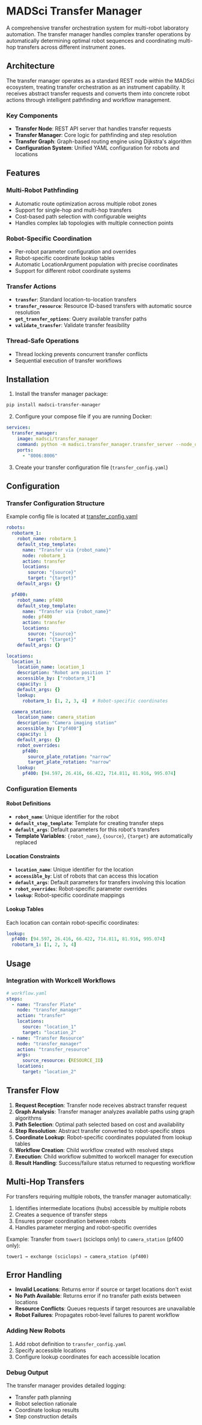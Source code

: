 # MADSci Transfer Manager

A comprehensive transfer orchestration system for multi-robot laboratory automation. The transfer manager handles complex transfer operations by automatically determining optimal robot sequences and coordinating multi-hop transfers across different instrument zones.

## Architecture

The transfer manager operates as a standard REST node within the MADSci ecosystem, treating transfer orchestration as an instrument capability. It receives abstract transfer requests and converts them into concrete robot actions through intelligent pathfinding and workflow management.

### Key Components

- **Transfer Node**: REST API server that handles transfer requests
- **Transfer Manager**: Core logic for pathfinding and step resolution
- **Transfer Graph**: Graph-based routing engine using Dijkstra's algorithm
- **Configuration System**: Unified YAML configuration for robots and locations

## Features

### Multi-Robot Pathfinding
- Automatic route optimization across multiple robot zones
- Support for single-hop and multi-hop transfers
- Cost-based path selection with configurable weights
- Handles complex lab topologies with multiple connection points

### Robot-Specific Coordination
- Per-robot parameter configuration and overrides
- Robot-specific coordinate lookup tables
- Automatic LocationArgument population with precise coordinates
- Support for different robot coordinate systems

### Transfer Actions
- **`transfer`**: Standard location-to-location transfers
- **`transfer_resource`**: Resource ID-based transfers with automatic source resolution
- **`get_transfer_options`**: Query available transfer paths
- **`validate_transfer`**: Validate transfer feasibility

### Thread-Safe Operations
- Thread locking prevents concurrent transfer conflicts
- Sequential execution of transfer workflows

## Installation

1. Install the transfer manager package:
```bash
pip install madsci-transfer-manager
```

2. Configure your compose file if you are running Docker:
```yaml
services:
  transfer_manager:
    image: madsci/transfer_manager
    command: python -m madsci.transfer_manager.transfer_server --node_definition node_definitions/transfer_manager.node.yaml
    ports:
      - "8006:8006"
```
3. Create your transfer configuration file (`transfer_config.yaml`)

## Configuration

### Transfer Configuration Structure
Example config file is located at [transfer_config.yaml](../../example_lab/managers/transfer_config.yaml)

```yaml
robots:
  robotarm_1:
    robot_name: robotarm_1
    default_step_template:
      name: "Transfer via {robot_name}"
      node: robotarm_1
      action: transfer
      locations:
        source: "{source}"
        target: "{target}"
    default_args: {}

  pf400:
    robot_name: pf400
    default_step_template:
      name: "Transfer via {robot_name}"
      node: pf400
      action: transfer
      locations:
        source: "{source}"
        target: "{target}"
    default_args: {}

locations:
  location_1:
    location_name: location_1
    description: "Robot arm position 1"
    accessible_by: ["robotarm_1"]
    capacity: 1
    default_args: {}
    lookup:
      robotarm_1: [1, 2, 3, 4]  # Robot-specific coordinates

  camera_station:
    location_name: camera_station
    description: "Camera imaging station"
    accessible_by: ["pf400"]
    capacity: 1
    default_args: {}
    robot_overrides:
      pf400:
        source_plate_rotation: "narrow"
        target_plate_rotation: "narrow"
    lookup:
      pf400: [94.597, 26.416, 66.422, 714.811, 81.916, 995.074]
```

### Configuration Elements

#### Robot Definitions
- **`robot_name`**: Unique identifier for the robot
- **`default_step_template`**: Template for creating transfer steps
- **`default_args`**: Default parameters for this robot's transfers
- **Template Variables**: `{robot_name}`, `{source}`, `{target}` are automatically replaced

#### Location Constraints
- **`location_name`**: Unique identifier for the location
- **`accessible_by`**: List of robots that can access this location
- **`default_args`**: Default parameters for transfers involving this location
- **`robot_overrides`**: Robot-specific parameter overrides
- **`lookup`**: Robot-specific coordinate mappings

#### Lookup Tables
Each location can contain robot-specific coordinates:
```yaml
lookup:
  pf400: [94.597, 26.416, 66.422, 714.811, 81.916, 995.074]
  robotarm_1: [1, 2, 3, 4]
```

## Usage

### Integration with Workcell Workflows

```yaml
# workflow.yaml
steps:
  - name: "Transfer Plate"
    node: "transfer_manager"
    action: "transfer"
    locations:
      source: "location_1"
      target: "location_2"
  - name: "Transfer Resource"
    node: "transfer_manager"
    action: "transfer_resource"
    args:
      source_resource: {RESOURCE_ID}
    locations:
      target: "location_2"
```


## Transfer Flow

1. **Request Reception**: Transfer node receives abstract transfer request
2. **Graph Analysis**: Transfer manager analyzes available paths using graph algorithms
3. **Path Selection**: Optimal path selected based on cost and availability
4. **Step Resolution**: Abstract transfer converted to robot-specific steps
5. **Coordinate Lookup**: Robot-specific coordinates populated from lookup tables
6. **Workflow Creation**: Child workflow created with resolved steps
7. **Execution**: Child workflow submitted to workcell manager for execution
8. **Result Handling**: Success/failure status returned to requesting workflow

## Multi-Hop Transfers

For transfers requiring multiple robots, the transfer manager automatically:

1. Identifies intermediate locations (hubs) accessible by multiple robots
2. Creates a sequence of transfer steps
3. Ensures proper coordination between robots
4. Handles parameter merging and robot-specific overrides

Example: Transfer from `tower1` (sciclops only) to `camera_station` (pf400 only):
```
tower1 → exchange (sciclops) → camera_station (pf400)
```

## Error Handling

- **Invalid Locations**: Returns error if source or target locations don't exist
- **No Path Available**: Returns error if no transfer path exists between locations
- **Resource Conflicts**: Queues requests if target resources are unavailable
- **Robot Failures**: Propagates robot-level failures to parent workflow

### Adding New Robots

1. Add robot definition to `transfer_config.yaml`
2. Specify accessible locations
3. Configure lookup coordinates for each accessible location

### Debug Output

The transfer manager provides detailed logging:
- Transfer path planning
- Robot selection rationale
- Coordinate lookup results
- Step construction details
